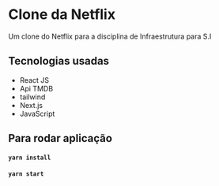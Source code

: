 # Clone da Netflix

Um clone do Netflix para a disciplina de Infraestrutura para S.I

## Tecnologias usadas

- React JS
- Api TMDB
- tailwind
- Next.js
- JavaScript

## Para rodar aplicação
#### `yarn install`

#### `yarn start`
